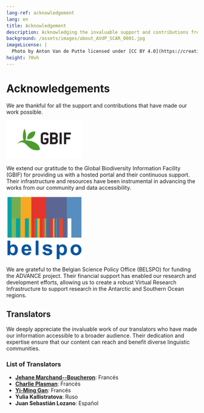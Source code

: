 ```yaml
---
lang-ref: acknowledgement
lang: en
title: Acknowledgement
description: Acknowledging the invaluable support and contributions from our partners, collaborators, volunteers and funders.
background: /assets/images/about_AVdP_SCAR_0001.jpg
imageLicense: |
  Photo by Anton Van de Putte licensed under [CC BY 4.0](https://creativecommons.org/licenses/by/4.0/)
height: 70vh
---
```


# Acknowledgements

We are thankful for all the support and contributions that have made our work possible. 

<img src="/assets/images/logo/gbif-standard-logo-green.png" alt="GBIF logo" width="200">

We extend our gratitude to the Global Biodiversity Information Facility (GBIF) for providing us with a hosted portal and their continuous support. Their infrastructure and resources have been instrumental in advancing the works from our community and data accessibility.

<img src="/assets/images/logo/belspo.jpg" alt="BELSPO logo" width="200">

We are grateful to the Belgian Science Policy Office (BELSPO) for funding the ADVANCE project. Their financial support has enabled our research and development efforts, allowing us to create a robust Virtual Research Infrastructure to support research in the Antarctic and Southern Ocean regions.

## Translators

We deeply appreciate the invaluable work of our translators who have made our information accessible to a broader audience. Their dedication and expertise ensure that our content can reach and benefit diverse linguistic communities.

### List of Translators

- **[Jehane Marchand--Boucheron](https://orcid.org/0009-0004-3688-874X)**: Francés
- **[Charlie Plasman](https://orcid.org/0009-0007-7519-7417)**: Francés
- **[Yi-Ming Gan](https://orcid.org/0000-0001-7087-2646)**: Francés
- **Yulia Kallistratova**: Ruso
- **Juan Sebastián Lozano**: Español

